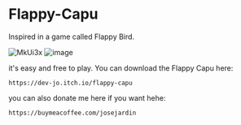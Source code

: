 # Flappy-Capu
Inspired in a game called Flappy Bird.

![MkUi3x](https://user-images.githubusercontent.com/87354194/165334687-b9979af3-c2d2-425b-bf81-7ff399ac334e.png)
![image](https://user-images.githubusercontent.com/87354194/165335773-b29f7605-415c-4bec-9837-8676812a9e8f.png)

it's easy and free to play.
You can download the Flappy Capu here:
```
https://dev-jo.itch.io/flappy-capu
```

you can also donate me here if you want hehe:
```
https://buymeacoffee.com/josejardin                
```

